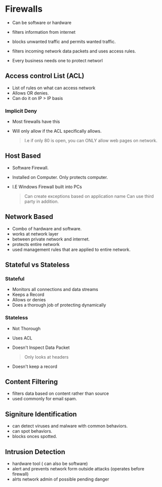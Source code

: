 # Firewalls

- Can be software or hardware
- filters information from internet
- blocks unwanted traffic and permits wanted traffic. 
- filters incoming network data packets and uses access rules. 

- Every business needs one to protect networl

## Access control List (ACL)

- List of rules on what can access network
- Allows OR denies. 
- Can do it on IP > IP basis

### Implicit Deny

- Most firewalls have this
- Will only allow if the ACL specifically allows. 

    > I.e if only 80 is open, you can ONLY allow web pages on network. 

## Host Based

- Software Firewall. 
- Installed on Computer. Only protects computer. 
- I.E Windows Firewall built into PCs

    > Can create exceptions based on application name
    > Can use third party in addition. 

## Network Based 

- Combo of hardware and software.
- works at network layer
- between private network and internet.
- protects entire network
- used management rules that are applied to entire network. 

## Stateful vs Stateless

### Stateful

- Monitors all connections and data streams 
- Keeps a Record
- Allows or denies
- Does a thorough job of protecting dynamically

### Stateless

- Not Thorough
- Uses ACL
- Doesn't Inspect Data Packet

    > Only looks at headers

- Doesn't keep a record

## Content Filtering

- filters data based on content rather than source
- used commonly for email spam. 

## Signiture Identification 

- can detect viruses and malware with common behaviors. 
- can spot behaviors. 
- blocks onces spotted. 

## Intrusion Detection

- hardware tool ( can also be software) 
- alert and prevents network form outside attacks (operates before firewall)
- alrts network admin of possible pending danger

